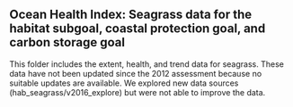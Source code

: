 ## Ocean Health Index: Seagrass data for the habitat subgoal, coastal protection goal, and carbon storage goal

This folder includes the extent, health, and trend data for seagrass. These data have not been updated since the 2012 assessment because no suitable updates are available. We explored new data sources (hab_seagrass/v2016_explore) but were not able to improve the data.